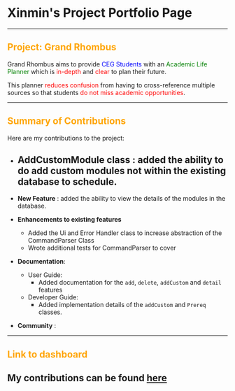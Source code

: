# Xinmin's Project Portfolio Page

---
<h2>
<span style="color:orange;">Project: Grand Rhombus</span>
</h2>
Grand Rhombus aims to provide <span style="color:blue;">CEG Students</span> with an 
<span style="color:green;">Academic Life Planner</span> which is <span style="color:red;"> in-depth </span> and 
<span style="color:red;"> clear </span> to plan their future.

This planner <span style="color:red;">reduces confusion</span> from having to cross-reference multiple sources 
so that students <span style="color:red;">do not miss academic opportunities</span>.

---

<h2>
<span style="color:orange;">Summary of Contributions</span>
</h2>

Here are my contributions to the project:

- **AddCustomModule class** :
added the ability to do add custom modules not within the existing database to schedule.
  - 
- **New Feature** : added the ability to view the details of the modules in the database.

- **Enhancements to existing features**
  - Added the Ui and Error Handler class to increase abstraction of the CommandParser Class
  - Wrote additional tests for CommandParser to cover 

- **Documentation**:
  - User Guide:
    - Added documentation for the `add`, `delete`, `addCustom` and `detail` features
  - Developer Guide:
    - Added implementation details of the `addCustom` and `Prereq` classes.

- **Community** :


---

<h2>
<span style="color:orange;">Link to dashboard</span>
</h2>


My contributions can be found [here](https://nus-cs2113-ay2425s2.github.io/tp-dashboard/?search=xmtan1&breakdown=true)
---